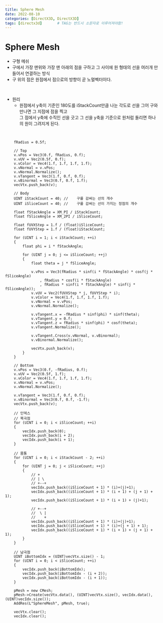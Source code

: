 ```yaml
---
title: Sphere Mesh 
date: 2022-08-10
categories: [DirectX3D, DirectX3D]
tags: [directx3d]		# TAG는 반드시 소문자로 이루어져야함!
---
```


Sphere Mesh
===================
* 구형 메쉬
* 구에서 가장 맨위와 가장 맨 아래의 점을 구하고 그 사이에 원 형태의 선을 여러개 만들어서 연결하는 방식
* 구 위의 점은 원점에서 점으로의 방향이 곧 노멀벡터이다.

<br>

* 원리
  * 원점에서 y축이 기준인 180도를 iStackCount만큼 나눈 각도로 선을 그어 구와 만나면 그 지점에 점을 찍고<br>그 점에서 y축에 수직인 선을 긋고 그 선을 y축을 기준으로 원처럼 돌리면 하나의 원이 그려지게 된다.<br>

<br>




        fRadius = 0.5f;

        // Top
        v.vPos = Vec3(0.f, fRadius, 0.f);
        v.vUV = Vec2(0.5f, 0.f);
        v.vColor = Vec4(1.f, 1.f, 1.f, 1.f);
        v.vNormal = v.vPos;
        v.vNormal.Normalize();
        v.vTangent = Vec3(1.f, 0.f, 0.f);
        v.vBinormal = Vec3(0.f, 0.f, 1.f);
        vecVtx.push_back(v);

        // Body
        UINT iStackCount = 40; //    구를 감싸는 선의 개수
        UINT iSliceCount = 40; //    구를 감싸는 선이 가지는 정점의 개수

        float fStackAngle = XM_PI / iStackCount;
        float fSliceAngle = XM_2PI / iSliceCount;

        float fUVXStep = 1.f / (float)iSliceCount;
        float fUVYStep = 1.f / (float)iStackCount;

        for (UINT i = 1; i < iStackCount; ++i)
        {
            float phi = i * fStackAngle;

            for (UINT j = 0; j <= iSliceCount; ++j)
            {
                float theta = j * fSliceAngle;

                v.vPos = Vec3(fRadius * sinf(i * fStackAngle) * cosf(j * fSliceAngle)
                    , fRadius * cosf(i * fStackAngle)
                    , fRadius * sinf(i * fStackAngle) * sinf(j * fSliceAngle));
                v.vUV = Vec2(fUVXStep * j, fUVYStep * i);
                v.vColor = Vec4(1.f, 1.f, 1.f, 1.f);
                v.vNormal = v.vPos;
                v.vNormal.Normalize();

                v.vTangent.x = -fRadius * sinf(phi) * sinf(theta);
                v.vTangent.y = 0.f;
                v.vTangent.z = fRadius * sinf(phi) * cosf(theta);
                v.vTangent.Normalize();

                v.vTangent.Cross(v.vNormal, v.vBinormal);
                v.vBinormal.Normalize();

                vecVtx.push_back(v);
            }
        }

        // Bottom
        v.vPos = Vec3(0.f, -fRadius, 0.f);
        v.vUV = Vec2(0.5f, 1.f);
        v.vColor = Vec4(1.f, 1.f, 1.f, 1.f);
        v.vNormal = v.vPos;
        v.vNormal.Normalize();

        v.vTangent = Vec3(1.f, 0.f, 0.f);
        v.vBinormal = Vec3(0.f, 0.f, -1.f);
        vecVtx.push_back(v);

        // 인덱스
        // 북극점
        for (UINT i = 0; i < iSliceCount; ++i)
        {
            vecIdx.push_back(0);
            vecIdx.push_back(i + 2);
            vecIdx.push_back(i + 1);
        }

        // 몸통
        for (UINT i = 0; i < iStackCount - 2; ++i)
        {
            for (UINT j = 0; j < iSliceCount; ++j)
            {
                // + 
                // | \
                // +--+
                vecIdx.push_back((iSliceCount + 1) * (i)+(j)+1);
                vecIdx.push_back((iSliceCount + 1) * (i + 1) + (j + 1) + 1);
                vecIdx.push_back((iSliceCount + 1) * (i + 1) + (j)+1);

                // +--+
                //  \ |
                //    +
                vecIdx.push_back((iSliceCount + 1) * (i)+(j)+1);
                vecIdx.push_back((iSliceCount + 1) * (i)+(j + 1) + 1);
                vecIdx.push_back((iSliceCount + 1) * (i + 1) + (j + 1) + 1);
            }
        }

        // 남극점
        UINT iBottomIdx = (UINT)vecVtx.size() - 1;
        for (UINT i = 0; i < iSliceCount; ++i)
        {
            vecIdx.push_back(iBottomIdx);
            vecIdx.push_back(iBottomIdx - (i + 2));
            vecIdx.push_back(iBottomIdx - (i + 1));
        }

        pMesh = new CMesh;
        pMesh->Create(vecVtx.data(), (UINT)vecVtx.size(), vecIdx.data(), (UINT)vecIdx.size());
        AddRes(L"SphereMesh", pMesh, true);

        vecVtx.clear();
        vecIdx.clear();
